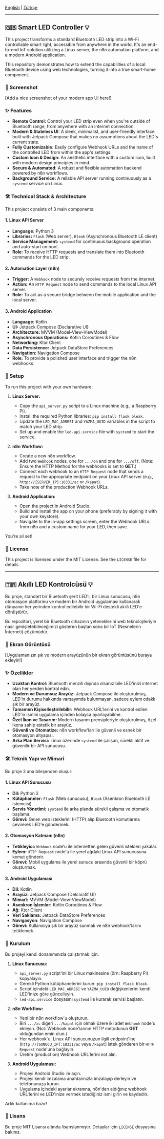[English](#english) | [Türkçe](#türkçe)

---

<a name="english"></a>
## 🇬🇧 Smart LED Controller 💡

This project transforms a standard Bluetooth LED strip into a Wi-Fi controllable smart light, accessible from anywhere in the world. It's an end-to-end IoT solution utilizing a Linux server, the n8n automation platform, and a modern Android application.

This repository demonstrates how to extend the capabilities of a local Bluetooth device using web technologies, turning it into a true smart-home component.

### 📱 Screenshot

[Add a nice screenshot of your modern app UI here!]

### ✨ Features

- **Remote Control:** Control your LED strip even when you're outside of Bluetooth range, from anywhere with an internet connection.
- **Modern & Stateless UI:** A sleek, minimalist, and user-friendly interface built with Jetpack Compose that makes no assumptions about the LED's current state.
- **Fully Customizable:** Easily configure Webhook URLs and the name of the controlled LED from within the app's settings.
- **Custom Icon & Design:** An aesthetic interface with a custom icon, built with modern design principles in mind.
- **Secure & Automated:** A robust and flexible automation backend powered by n8n workflows.
- **Background Service:** A reliable API server running continuously as a `systemd` service on Linux.

### 🛠️ Technical Stack & Architecture

This project consists of 3 main components:

#### 1. Linux API Server
- **Language:** Python 3
- **Libraries:** `Flask` (Web server), `Bleak` (Asynchronous Bluetooth LE client)
- **Service Management:** `systemd` for continuous background operation and auto-start on boot.
- **Role:** To receive HTTP requests and translate them into Bluetooth commands for the LED strip.

#### 2. Automation Layer (n8n)
- **Trigger:** A `Webhook` node to securely receive requests from the internet.
- **Action:** An `HTTP Request` node to send commands to the local Linux API server.
- **Role:** To act as a secure bridge between the mobile application and the local server.

#### 3. Android Application
- **Language:** Kotlin
- **UI:** Jetpack Compose (Declarative UI)
- **Architecture:** MVVM (Model-View-ViewModel)
- **Asynchronous Operations:** Kotlin Coroutines & Flow
- **Networking:** Ktor Client
- **Data Persistence:** Jetpack DataStore Preferences
- **Navigation:** Navigation Compose
- **Role:** To provide a polished user interface and trigger the n8n webhooks.

### 🚀 Setup

To run this project with your own hardware:

1.  **Linux Server:**
    - Copy the `api_server.py` script to a Linux machine (e.g., a Raspberry Pi).
    - Install the required Python libraries: `pip install flask bleak`.
    - Update the `LED_MAC_ADRESI` and `YAZMA_UUID` variables in the script to match your LED strip.
    - Set up and enable the `led-api.service` file with `systemd` to start the service.

2.  **n8n Workflow:**
    - Create a new n8n workflow.
    - Add two `Webhook` nodes, one for `.../on` and one for `.../off`. (Note: Ensure the HTTP Method for the webhooks is set to **GET**.)
    - Connect each webhook to an `HTTP Request` node that sends a request to the appropriate endpoint on your Linux API server (e.g., `http://[SERVER_IP]:18331/ac` or `/kapat`).
    - Take note of the production Webhook URLs.

3.  **Android Application:**
    - Open the project in Android Studio.
    - Build and install the app on your phone (preferably by signing it with your own keystore).
    - Navigate to the in-app settings screen, enter the Webhook URLs from n8n and a custom name for your LED, then save.

You're all set!

### 📜 License

This project is licensed under the MIT License. See the `LICENSE` file for details.

---

<a name="türkçe"></a>
## 🇹🇷 Akıllı LED Kontrolcüsü 💡

Bu proje, standart bir Bluetooth şerit LED'i, bir Linux sunucusu, n8n otomasyon platformu ve modern bir Android uygulaması kullanarak dünyanın her yerinden kontrol edilebilir bir Wi-Fi destekli akıllı LED'e dönüştürür.

Bu repozitori, yerel bir Bluetooth cihazının yeteneklerini web teknolojileriyle nasıl genişletebileceğimizi gösteren baştan sona bir IoT (Nesnelerin İnterneti) çözümüdür.

### 📱 Ekran Görüntüsü

[Uygulamanızın şık ve modern arayüzünün bir ekran görüntüsünü buraya ekleyin!]

### ✨ Özellikler

- **Uzaktan Kontrol:** Bluetooth menzili dışında olsanız bile LED'inizi internet olan her yerden kontrol edin.
- **Modern ve Durumsuz Arayüz:** Jetpack Compose ile oluşturulmuş, LED'in durumu hakkında varsayımda bulunmayan, sadece eylem odaklı şık bir arayüz.
- **Tamamen Kişiselleştirilebilir:** Webhook URL'lerini ve kontrol edilen LED'in ismini uygulama içinden kolayca ayarlayabilme.
- **Özel İkon ve Tasarım:** Modern tasarım prensipleriyle oluşturulmuş, özel ikona sahip estetik bir arayüz.
- **Güvenli ve Otomatize:** n8n workflow'ları ile güvenli ve esnek bir otomasyon altyapısı.
- **Arka Plan Servisi:** Linux üzerinde `systemd` ile çalışan, sürekli aktif ve güvenilir bir API sunucusu.

### 🛠️ Teknik Yapı ve Mimarî

Bu proje 3 ana bileşenden oluşur:

#### 1. Linux API Sunucusu
- **Dil:** Python 3
- **Kütüphaneler:** `Flask` (Web sunucusu), `Bleak` (Asenkron Bluetooth LE istemcisi)
- **Servis Yönetimi:** `systemd` ile arka planda sürekli çalışma ve otomatik başlama.
- **Görevi:** Gelen web isteklerini (HTTP) alıp Bluetooth komutlarına çevirerek LED'e göndermek.

#### 2. Otomasyon Katmanı (n8n)
- **Tetikleyici:** `Webhook` node'u ile internetten gelen güvenli istekleri yakalar.
- **Eylem:** `HTTP Request` node'u ile yerel ağdaki Linux API sunucusuna komut gönderir.
- **Görevi:** Mobil uygulama ile yerel sunucu arasında güvenli bir köprü oluşturmak.

#### 3. Android Uygulaması
- **Dil:** Kotlin
- **Arayüz:** Jetpack Compose (Deklaratif UI)
- **Mimarî:** MVVM (Model-View-ViewModel)
- **Asenkron İşlemler:** Kotlin Coroutines & Flow
- **Ağ:** Ktor Client
- **Veri Saklama:** Jetpack DataStore Preferences
- **Navigasyon:** Navigation Compose
- **Görevi:** Kullanıcıya şık bir arayüz sunmak ve n8n webhook'larını tetiklemek.

### 🚀 Kurulum

Bu projeyi kendi donanımınızla çalıştırmak için:

1.  **Linux Sunucusu:**
    - `api_server.py` script'ini bir Linux makinesine (örn: Raspberry Pi) kopyalayın.
    - Gerekli Python kütüphanelerini kurun: `pip install flask bleak`.
    - Script içindeki `LED_MAC_ADRESI` ve `YAZMA_UUID` değişkenlerini kendi LED'inize göre güncelleyin.
    - `led-api.service` dosyasını `systemd` ile kurarak servisi başlatın.

2.  **n8n Workflow:**
    - Yeni bir n8n workflow'u oluşturun.
    - Biri `.../ac` diğeri `.../kapat` için olmak üzere iki adet `Webhook` node'u ekleyin. (Not: Webhook node'larının HTTP metodunun **GET** olduğundan emin olun.)
    - Her webhook'u, Linux API sunucunuzun ilgili endpoint'ine (`http://[SUNUCU_IP]:18331/ac` veya `/kapat`) istek gönderen bir `HTTP Request` node'una bağlayın.
    - Üretim (production) Webhook URL'lerini not alın.

3.  **Android Uygulaması:**
    - Projeyi Android Studio ile açın.
    - Projeyi kendi imzalama anahtarınızla imzalayıp derleyin ve telefonunuza kurun.
    - Uygulama içindeki ayarlar ekranına, n8n'den aldığınız webhook URL'lerini ve LED'inize vermek istediğiniz ismi girin ve kaydedin.

Artık kullanıma hazır!

### 📜 Lisans

Bu proje MIT Lisansı altında lisanslanmıştır. Detaylar için `LICENSE` dosyasına bakınız.